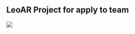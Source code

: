 ## LeoAR Project for apply to team

<img src="https://www.leoapp.com/assets/logo-9babf19b28686de2d9d976553b9f5240a3da5630ff71b35e959dddf7852acdf3.png">
